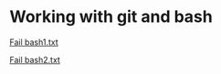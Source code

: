 # Working with git and bash

[Fail bash1.txt](https://github.com/LRafaL/Git_bash/blob/main/bash1.txt)

[Fail bash2.txt](https://github.com/LRafaL/Git_bash/blob/main/bash2.txt)
